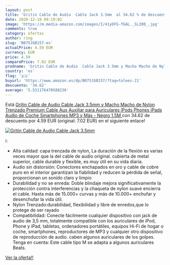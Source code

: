 ```yaml
---
layout: post
title: 'Gritin Cable de Audio  Cable Jack 3.5mm  al 34.62 % de descuento'
date: 2020-12-18 09:19:02
image: 'https://m.media-amazon.com/images/I/41yDFG-fGAL._SL200_.jpg'
comments: true
category: ofertas
author: ring
slug: 'B075JGB157-es'
actualPrice: 4.59 EUR
currency: EUR
price: 4.59
comparePrice: 7.02 EUR
prodname: 'Gritin Cable de Audio  Cable Jack 3.5mm y Macho Macho de Nylon Trenzado Premium Cable Aux Auxiliar para Auriculares  iPods  Phones  iPads  Audio de Coche  Smartphones  MP3 y Más - Negro 1.5M '
country: 'es'
flag: '🇪🇸'
buyurl: 'https://www.amazon.es/dp/B075JGB157/?tag=tolees-21'
descuento: '34.62'
average: '5.531176470588236'
---
```


Está [Gritin Cable de Audio  Cable Jack 3.5mm y Macho Macho de Nylon Trenzado Premium Cable Aux Auxiliar para Auriculares  iPods  Phones  iPads  Audio de Coche  Smartphones  MP3 y Más - Negro 1.5M ](https://www.amazon.es/dp/B075JGB157/?tag=tolees-21) con 34.62 de descuento por 4.59 EUR (original: 7.02 EUR) en el siguiente enlace!

[![Gritin Cable de Audio  Cable Jack 3.5mm ](https://m.media-amazon.com/images/I/41yDFG-fGAL._SL200_.jpg)](https://www.amazon.es/dp/B075JGB157/?tag=tolees-21)

ℹ️:

- Alta calidad: capa trenzada de nylon, La duración de la flexión es varias veces mayor que la del cable de audio original. cubierta de metal superior, cable durable y flexible, es muy útil en su vida diaria.
- Audio sin distorsión: Conectores enchapados en oro y cable de cobre puro en el interior garantizan la fiabilidad y reducen la pérdida de señal, proporcionan un sonido claro y limpio
- Durabilidad y no se enreda: Doble blindaje mejora significativamente la protección contra interferencias y la chaqueta de nylon suave encierra el cable. Hasta más de 15.000+ curvas y más de 10.000+ enchufar y desenchufar la vida útil.
- Nylon Trenzado:durabilidad, flexibilidad y libre de enredos,que lo protege de ser rayado
- Compatibilidad: Conecte fácilmente cualquier dispositivo con jack de audio de 3,5 mm, totalmente compatible con los auriculares de iPod, Phone y iPad, tabletas, ordenadores portátiles, equipos Hi-Fi de hogar o coche, smartphones, reproductores de MP3 y cualquier otro dispositivo de reproducción de audio. caben algunos auriculares de los golpes. Tenga en cuenta: Este cable tipo M se adapta a algunos auriculares Beats.

[Ver la oferta!!](https://www.amazon.es/dp/B075JGB157/?tag=tolees-21)
